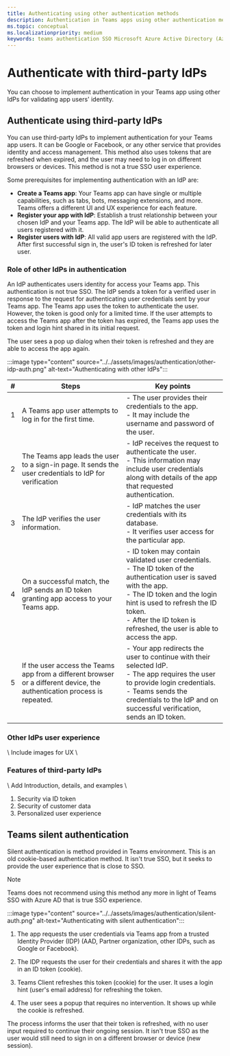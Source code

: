 ```yaml
---
title: Authenticating using other authentication methods
description: Authentication in Teams apps using other authentication methods
ms.topic: conceptual
ms.localizationpriority: medium
keywords: teams authentication SSO Microsoft Azure Active Directory (Azure AD), OIDC, username, password
---
```

# Authenticate with third-party IdPs

You can choose to implement authentication in your Teams app using other IdPs for validating app users' identity.

## Authenticate using third-party IdPs

You can use third-party IdPs to implement authentication for your Teams app users. It can be Google or Facebook, or any other service that provides identity and access management. This method also uses tokens that are refreshed when expired, and the user may need to log in on different browsers or devices. This method is not a true SSO user experience.

Some prerequisites for implementing authentication with an IdP are:

- **Create a Teams app**: Your Teams app can have single or multiple capabilities, such as tabs, bots, messaging extensions, and more. Teams offers a different UI and UX experience for each feature.
- **Register your app with IdP**: Establish a trust relationship between your chosen IdP and your Teams app. The IdP will be able to authenticate all users registered with it.
- **Register users with IdP**: All valid app users are registered with the IdP. After first successful sign in, the user's ID token is refreshed for later user.

### Role of other IdPs in authentication

An IdP authenticates users identity for access your Teams app. This authentication is not true SSO. The IdP sends a token for a verified user in response to the request for authenticating user credentials sent by your Teams app. The Teams app uses the token to authenticate the user. However, the token is good only for a limited time. If the user attempts to access the Teams app after the token has expired, the Teams app uses the token and login hint shared in its initial request.

The user sees a pop up dialog when their token is refreshed and they are able to access the app again.

:::image type="content" source="../../assets/images/authentication/other-idp-auth.png" alt-text="Authenticating with other IdPs":::

| # | Steps | Key points |
|--- | --- | --- |
| 1 | A Teams app user attempts to log in for the first time. | - The user provides their credentials to the app. <br> - It may include the username and password of the user. |
| 2 | The Teams app leads the user to a sign-in page. It sends the user credentials to IdP for verification | - IdP receives the request to authenticate the user. <br> - This information may include user credentials along with details of the app that requested authentication. |
| 3 | The IdP verifies the user information. | - IdP matches the user credentials with its database. <br> - It verifies user access for the particular app. |
| 4 | On a successful match, the IdP sends an ID token granting app access to your Teams app. | - ID token may contain validated user credentials. <br> - The ID token of the authentication user is saved with the app. <br> - The ID token and the login hint is used to refresh the ID token. <br> - After the ID token is refreshed, the user is able to access the app. |
| 5 | If the user access the Teams app from a different browser or a different device, the authentication process is repeated. | - Your app redirects the user to continue with their selected IdP. <br> - The app requires the user to provide login credentials. <br> - Teams sends the credentials to the IdP and on successful verification, sends an ID token. |

### Other IdPs user experience

\ Include images for UX \

### Features of third-party IdPs

\ Add Introduction, details, and examples \

1. Security via ID token
1. Security of customer data
1. Personalized user experience

## Teams silent authentication

Silent authentication is method provided in Teams environment. This is an old cookie-based authentication method. It isn't true SSO, but it seeks to provide the user experience that is close to SSO.

> [!NOTE]
> Teams does not recommend using this method any more in light of Teams SSO with Azure AD that is true SSO experience.

:::image type="content" source="../../assets/images/authentication/silent-auth.png" alt-text="Authenticating with silent authentication":::

1. The app requests the user credentials via Teams app from a trusted Identity Provider (IDP) (AAD, Partner organization, other IDPs, such as Google or Facebook).

1. The IDP requests the user for their credentials and shares it with the app in an ID token (cookie).

1. Teams Client refreshes this token (cookie) for the user. It uses a login hint (user's email address) for refreshing the token.

1. The user sees a popup that requires no intervention. It shows up while the cookie is refreshed.

The process informs the user that their token is refreshed, with no user input required to continue their ongoing session. It isn't true SSO as the user would still need to sign in on a different browser or device (new session).